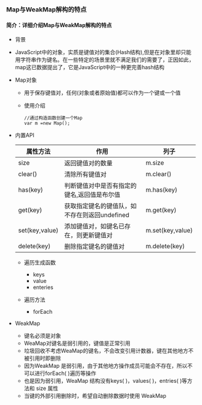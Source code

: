 ### Map与WeakMap解构的特点

#### 简介：详细介绍Map与WeakMap解构的特点

- 背景

- JavaScript中的对象，实质是键值对的集合(Hash结构),但是在对象里却只能用字符串作为键名。在一些特定的场景里就不满足我们的需要了，正因如此，map这已数据提出了，它是JavaScript中的一种更完善hash结构

- Map对象

  - 用于保存键值对，任何(对象或者原始值)都可以作为一个键或一个值

  - 使用介绍

    ```
    //通过构造函数创建一个Map
    var m =new Map();
    ```

- 内置API

  | 属性方法       | 作用                                          | 列子             |
  | -------------- | --------------------------------------------- | ---------------- |
  | size           | 返回键值对的数量                              | m.size           |
  | clear()        | 清除所有键值对                                | m.clear()        |
  | has(key)       | 判断键值对中是否有指定的键名,返回值是布尔值   | m.has(key)       |
  | get(key)       | 获取指定键名的键值队，如不存在则返回undefined | m.get(key)       |
  | set(key,value) | 添加键值对，如键名已存在，则更新键值对        | m.set(key,value) |
  | delete(key)    | 删除指定键名的键值对                          | m.delete(key)    |

  - 遍历生成函数
    - keys
    - value
    - enteries

  - 遍历方法
    - forEach

- WeakMap

  - 键名必须是对象
  - WeaMap对键名是弱引用的，键值是正常引用
  - 垃圾回收不考虑WeaMap的键名，不会改变引用计数器，键在其他地方不被引用时即删除
  - 因为WeakMap 是弱引用，由于其他地方操作成员可能会不存在，所以不可以进行forEach( )遍历等操作
  - 也是因为弱引用，WeaMap 结构没有keys( )，values( )，entries( )等方法和 size 属性
  - 当键的外部引用删除时，希望自动删除数据时使用 WeakMap